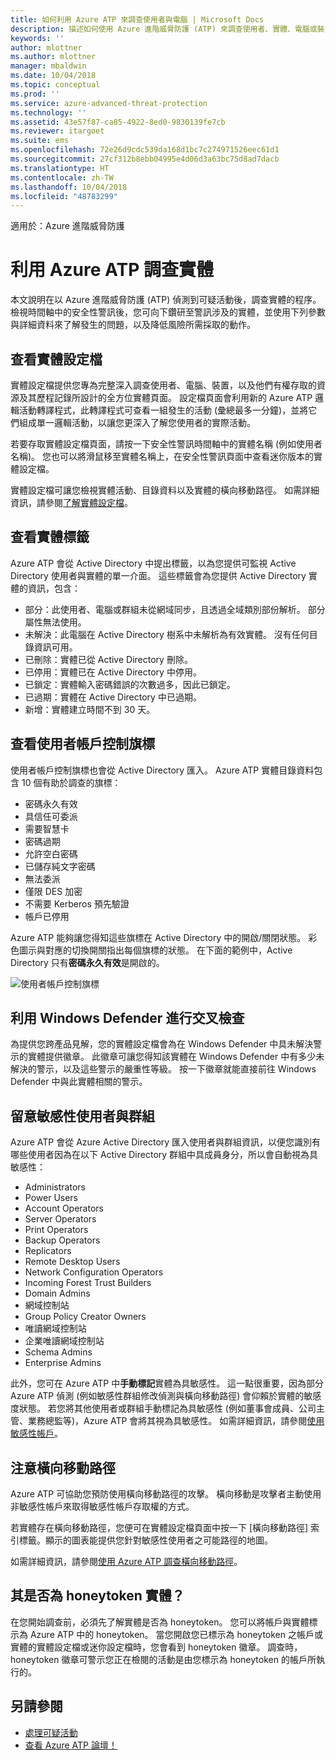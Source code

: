 ```yaml
---
title: 如何利用 Azure ATP 來調查使用者與電腦 | Microsoft Docs
description: 描述如何使用 Azure 進階威脅防護 (ATP) 來調查使用者、實體、電腦或裝置執行的可疑活動
keywords: ''
author: mlottner
ms.author: mlottner
manager: mbaldwin
ms.date: 10/04/2018
ms.topic: conceptual
ms.prod: ''
ms.service: azure-advanced-threat-protection
ms.technology: ''
ms.assetid: 43e57f87-ca85-4922-8ed0-9830139fe7cb
ms.reviewer: itargoet
ms.suite: ems
ms.openlocfilehash: 72e26d9cdc539da168d1bc7c274971526eec61d1
ms.sourcegitcommit: 27cf312b8ebb04995e4d06d3a63bc75d8ad7dacb
ms.translationtype: HT
ms.contentlocale: zh-TW
ms.lasthandoff: 10/04/2018
ms.locfileid: "48783299"
---
```

適用於：Azure 進階威脅防護



# <a name="investigate-an-entity-with-azure-atp"></a>利用 Azure ATP 調查實體

本文說明在以 Azure 進階威脅防護 (ATP) 偵測到可疑活動後，調查實體的程序。 檢視時間軸中的安全性警訊後，您可向下鑽研至警訊涉及的實體，並使用下列參數與詳細資料來了解發生的問題，以及降低風險所需採取的動作。

## <a name="look-at-the-entity-profile"></a>查看實體設定檔

實體設定檔提供您專為完整深入調查使用者、電腦、裝置，以及他們有權存取的資源及其歷程記錄所設計的全方位實體頁面。 設定檔頁面會利用新的 Azure ATP 邏輯活動轉譯程式，此轉譯程式可查看一組發生的活動 (彙總最多一分鐘)，並將它們組成單一邏輯活動，以讓您更深入了解您使用者的實際活動。

若要存取實體設定檔頁面，請按一下安全性警訊時間軸中的實體名稱 (例如使用者名稱)。 您也可以將滑鼠移至實體名稱上，在安全性警訊頁面中查看迷你版本的實體設定檔。

實體設定檔可讓您檢視實體活動、目錄資料以及實體的橫向移動路徑。 如需詳細資訊，請參閱[了解實體設定檔](entity-profiles.md)。

## <a name="check-entity-tags"></a>查看實體標籤

Azure ATP 會從 Active Directory 中提出標籤，以為您提供可監視 Active Directory 使用者與實體的單一介面。 這些標籤會為您提供 Active Directory 實體的資訊，包含：
- 部分：此使用者、電腦或群組未從網域同步，且透過全域類別部份解析。 部分屬性無法使用。
- 未解決：此電腦在 Active Directory 樹系中未解析為有效實體。 沒有任何目錄資訊可用。
- 已刪除：實體已從 Active Directory 刪除。
- 已停用：實體已在 Active Directory 中停用。
- 已鎖定：實體輸入密碼錯誤的次數過多，因此已鎖定。
- 已過期：實體在 Active Directory 中已過期。
- 新增：實體建立時間不到 30 天。

## <a name="look-at-the-user-account-control-flags"></a>查看使用者帳戶控制旗標

使用者帳戶控制旗標也會從 Active Directory 匯入。 Azure ATP 實體目錄資料包含 10 個有助於調查的旗標： 
- 密碼永久有效
- 具信任可委派
- 需要智慧卡
- 密碼過期
- 允許空白密碼
- 已儲存純文字密碼
- 無法委派
- 僅限 DES 加密
- 不需要 Kerberos 預先驗證
- 帳戶已停用 

Azure ATP 能夠讓您得知這些旗標在 Active Directory 中的開啟/關閉狀態。 彩色圖示與對應的切換開關指出每個旗標的狀態。 在下面的範例中，Active Directory 只有**密碼永久有效**是開啟的。

 ![使用者帳戶控制旗標](./media/user-access-flags.png)

## <a name="cross-check-with-windows-defender"></a>利用 Windows Defender 進行交叉檢查

為提供您跨產品見解，您的實體設定檔會為在 Windows Defender 中具未解決警示的實體提供徽章。 此徽章可讓您得知該實體在 Windows Defender 中有多少未解決的警示，以及這些警示的嚴重性等級。 按一下徽章就能直接前往 Windows Defender 中與此實體相關的警示。


## <a name="keep-an-eye-on-sensitive-users-and-groups"></a>留意敏感性使用者與群組

Azure ATP 會從 Azure Active Directory 匯入使用者與群組資訊，以便您識別有哪些使用者因為在以下 Active Directory 群組中具成員身分，所以會自動視為具敏感性：

-   Administrators
-   Power Users
-   Account Operators
-   Server Operators
-   Print Operators
-   Backup Operators
-   Replicators
-   Remote Desktop Users 
-   Network Configuration Operators 
-   Incoming Forest Trust Builders
-   Domain Admins
-   網域控制站
-   Group Policy Creator Owners 
-   唯讀網域控制站 
-   企業唯讀網域控制站 
-   Schema Admins 
-   Enterprise Admins

此外，您可在 Azure ATP 中**手動標記**實體為具敏感性。 這一點很重要，因為部分 Azure ATP 偵測 (例如敏感性群組修改偵測與橫向移動路徑) 會仰賴於實體的敏感度狀態。 若您將其他使用者或群組手動標記為具敏感性 (例如董事會成員、公司主管、業務總監等)，Azure ATP 會將其視為具敏感性。 如需詳細資訊，請參閱[使用敏感性帳戶](sensitive-accounts.md)。

## <a name="be-aware-of-lateral-movement-paths"></a>注意橫向移動路徑

Azure ATP 可協助您預防使用橫向移動路徑的攻擊。 橫向移動是攻擊者主動使用非敏感性帳戶來取得敏感性帳戶存取權的方式。

若實體存在橫向移動路徑，您便可在實體設定檔頁面中按一下 [橫向移動路徑] 索引標籤。顯示的圖表能提供您針對敏感性使用者之可能路徑的地圖。 

如需詳細資訊，請參閱[使用 Azure ATP 調查橫向移動路徑](use-case-lateral-movement-path.md)。


## <a name="is-it-a-honeytoken-entity"></a>其是否為 honeytoken 實體？

在您開始調查前，必須先了解實體是否為 honeytoken。 您可以將帳戶與實體標示為 Azure ATP 中的 honeytoken。 當您開啟您已標示為 honeytoken 之帳戶或實體的實體設定檔或迷你設定檔時，您會看到 honeytoken 徽章。 調查時，honeytoken 徽章可警示您正在檢閱的活動是由您標示為 honeytoken 的帳戶所執行的。


    
## <a name="see-also"></a>另請參閱

- [處理可疑活動](working-with-suspicious-activities.md)
- [查看 Azure ATP 論壇！](https://aka.ms/azureatpcommunity)